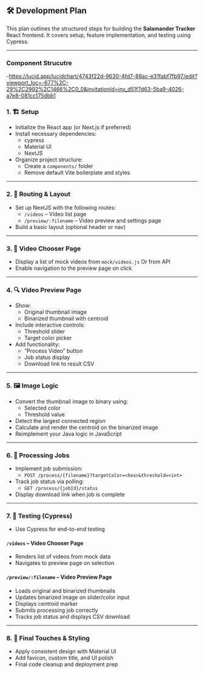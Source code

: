 ## 🛠️ Development Plan

This plan outlines the structured steps for building the **Salamander Tracker** React frontend. It covers setup, feature implementation, and testing using Cypress.

---

### Component Strucutre
-https://lucid.app/lucidchart/4743f22d-9630-4fd7-88ac-e31fabf7fb97/edit?viewport_loc=-677%2C-29%2C2992%2C1466%2C0_0&invitationId=inv_d51f7d63-5ba9-4026-a7e8-081cc175dbb1

### 1. 🏗️ Setup

- Initialize the React app (or Next.js if preferred)
- Install necessary dependencies:
  - cypress
  - Material UI
  - NextJS
- Organize project structure:
  - Create a `components/` folder
  - Remove default Vite boilerplate and styles

---

### 2. 🧭 Routing & Layout

- Set up NextJS with the following routes:
  - `/videos` – Video list page
  - `/preview/:filename` – Video preview and settings page
- Build a basic layout (optional header or nav)

---

### 3. 📼 Video Chooser Page

- Display a list of mock videos from `mock/videos.js` Or from API 
- Enable navigation to the preview page on click

---

### 4. 🔍 Video Preview Page

- Show:
  - Original thumbnail image
  - Binarized thumbnail with centroid
- Include interactive controls:
  - Threshold slider
  - Target color picker
- Add functionality:
  - “Process Video” button
  - Job status display
  - Download link to result CSV

---

### 5. 🖼️ Image Logic

- Convert the thumbnail image to binary using:
  - Selected color
  - Threshold value
- Detect the largest connected region
- Calculate and render the centroid on the binarized image
- Reimplement your Java logic in JavaScript

---

### 6. 🔄 Processing Jobs

- Implement job submission:
  - `POST /process/{filename}?targetColor=<hex>&threshold=<int>`
- Track job status via polling:
  - `GET /process/{jobId}/status`
- Display download link when job is complete

---

### 7. 🧪 Testing (Cypress)

- Use Cypress for end-to-end testing

#### `/videos` – Video Chooser Page

- Renders list of videos from mock data
- Navigates to preview page on selection

#### `/preview/:filename` – Video Preview Page

- Loads original and binarized thumbnails
- Updates binarized image on slider/color input
- Displays centroid marker
- Submits processing job correctly
- Tracks job status and displays CSV download

---

### 8. 🎨 Final Touches & Styling

- Apply consistent design with Material UI
- Add favicon, custom title, and UI polish
- Final code cleanup and deployment prep

